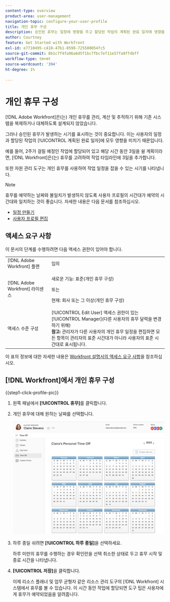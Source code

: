 ```yaml
---
content-type: overview
product-area: user-management
navigation-topic: configure-your-user-profile
title: 개인 휴무 구성
description: 승인된 휴무는 일정에 영향을 주고 할당된 작업의 계획된 완료 일자에 영향을 주기 때문에 Adobe Workfront에 시간을 표시하는 것이 중요합니다.
author: Courtney
feature: Get Started with Workfront
exl-id: e7710495-c418-47b1-8598-725580054fc5
source-git-commit: 8b1c7f4fa96a6d5f1bc7fbc7ef11e57fa9ff4bff
workflow-type: tm+mt
source-wordcount: '394'
ht-degree: 1%

---
```


# 개인 휴무 구성

<!-- Audited: 12/2023 -->

[!DNL Adobe Workfront]은(는) 개인 휴무를 관리, 계산 및 추적하기 위해 기존 시스템을 복제하거나 대체하도록 설계되지 않았습니다.

그러나 승인된 휴무가 발생하는 시기를 표시하는 것이 중요합니다. 이는 사용자의 일정과 할당된 작업의 [!UICONTROL 계획된 완료 일자]에 모두 영향을 미치기 때문입니다.

예를 들어, 2주가 걸릴 예정인 작업에 할당되어 있고 해당 시간 동안 3일을 쉴 계획이라면, [!DNL Workfront]은(는) 휴무를 고려하여 작업 타임라인에 3일을 추가합니다.

또한 자원 관리 도구는 개인 휴무를 사용하여 작업 일정을 잡을 수 있는 시기를 나타냅니다.

>[!NOTE]
>
>휴무를 예약하는 날짜와 불일치가 발생하지 않도록 사용자 프로필의 시간대가 예약의 시간대와 일치하는 것이 좋습니다. 자세한 내용은 다음 문서를 참조하십시오.
>
>* [일정 만들기](../../../administration-and-setup/set-up-workfront/configure-timesheets-schedules/create-schedules.md)
>* [사용자 프로필 편집](../../../administration-and-setup/add-users/create-and-manage-users/edit-a-users-profile.md)
>

## 액세스 요구 사항

이 문서의 단계를 수행하려면 다음 액세스 권한이 있어야 합니다.

<table style="table-layout:auto"> 
 <col> 
 </col> 
 <col> 
 </col> 
 <tbody> 
  <tr> 
   <td role="rowheader">[!DNL Adobe Workfront] 플랜</td> 
   <td>임의</td> 
  </tr> 
  <tr> 
   <td role="rowheader">[!DNL Adobe Workfront] 라이센스</td> 
   <td> <p>새로운 기능: 표준(개인 휴무 구성)</p>
        <p>또는</p>
        <p>현재: 회사 또는 그 이상(개인 휴무 구성)</p> </td>
  </tr> 
  <tr> 
   <td role="rowheader">액세스 수준 구성</td> 
   <td>[!UICONTROL Edit User] 액세스 권한이 있는 [!UICONTROL Manager](다른 사용자의 휴무 달력을 변경하기 위해)<br>
   <strong>참고:</strong> 관리자가 다른 사용자의 개인 휴무 일정을 편집하면 모든 항목이 관리자의 표준 시간대가 아니라 사용자의 표준 시간대로 표시됩니다.</td> 
  </tr> 
 </tbody> 
</table>

이 표의 정보에 대한 자세한 내용은 [Workfront 설명서의 액세스 요구 사항](/help/quicksilver/administration-and-setup/add-users/access-levels-and-object-permissions/access-level-requirements-in-documentation.md)을 참조하십시오.

## [!DNL Workfront]에서 개인 휴무 구성

{{step1-click-profile-pic}}

1. 왼쪽 패널에서 **[!UICONTROL 휴무]**&#x200B;를 클릭합니다.
1. 개인 휴무에 대해 원하는 날짜를 선택합니다.

   ![개인 휴무 일정](assets/personal-time-off-calendar.png)

1. 하루 종일 쉬려면 **[!UICONTROL 하루 종일]**&#x200B;을 선택하세요.

   하루 미만의 휴무를 수행하는 경우 확인란을 선택 취소한 상태로 두고 휴무 시작 및 종료 시간을 나타냅니다.

1. **[!UICONTROL 저장]**&#x200B;을 클릭합니다.

   이제 리소스 플래너 및 업무 균형자 같은 리소스 관리 도구의 [!DNL Workfront] 시스템에서 휴무를 볼 수 있습니다. 이 시간 동안 작업에 할당되면 도구 팁은 사용자에게 휴무가 예약되었음을 알려줍니다.
